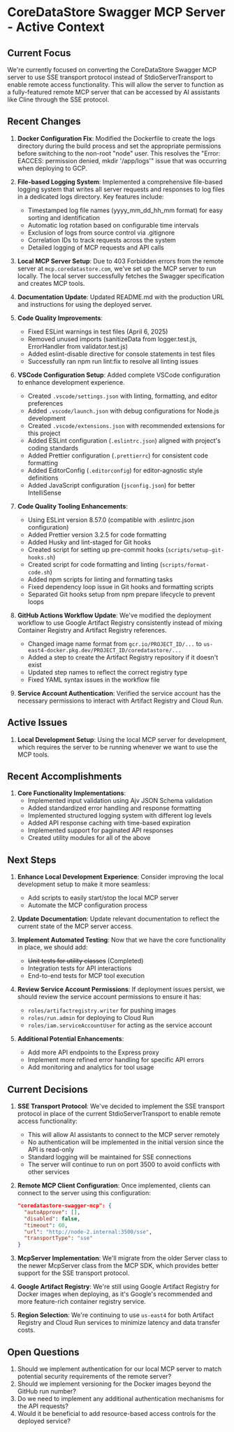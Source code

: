 # CoreDataStore Swagger MCP Server - Active Context

## Current Focus
We're currently focused on converting the CoreDataStore Swagger MCP server to use SSE transport protocol instead of StdioServerTransport to enable remote access functionality. This will allow the server to function as a fully-featured remote MCP server that can be accessed by AI assistants like Cline through the SSE protocol.

## Recent Changes
1. **Docker Configuration Fix**: Modified the Dockerfile to create the logs directory during the build process and set the appropriate permissions before switching to the non-root "node" user. This resolves the "Error: EACCES: permission denied, mkdir '/app/logs'" issue that was occurring when deploying to GCP.

2. **File-based Logging System**: Implemented a comprehensive file-based logging system that writes all server requests and responses to log files in a dedicated logs directory. Key features include:
   - Timestamped log file names (yyyy_mm_dd_hh_mm format) for easy sorting and identification
   - Automatic log rotation based on configurable time intervals
   - Exclusion of logs from source control via .gitignore
   - Correlation IDs to track requests across the system
   - Detailed logging of MCP requests and API calls

3. **Local MCP Server Setup**: Due to 403 Forbidden errors from the remote server at `mcp.coredatastore.com`, we've set up the MCP server to run locally. The local server successfully fetches the Swagger specification and creates MCP tools.

4. **Documentation Update**: Updated README.md with the production URL and instructions for using the deployed server.

5. **Code Quality Improvements**:
   - Fixed ESLint warnings in test files (April 6, 2025)
   - Removed unused imports (sanitizeData from logger.test.js, ErrorHandler from validator.test.js)
   - Added eslint-disable directive for console statements in test files
   - Successfully ran npm run lint:fix to resolve all linting issues

6. **VSCode Configuration Setup**: Added complete VSCode configuration to enhance development experience.
   - Created `.vscode/settings.json` with linting, formatting, and editor preferences
   - Added `.vscode/launch.json` with debug configurations for Node.js development
   - Created `.vscode/extensions.json` with recommended extensions for this project
   - Added ESLint configuration (`.eslintrc.json`) aligned with project's coding standards
   - Added Prettier configuration (`.prettierrc`) for consistent code formatting
   - Added EditorConfig (`.editorconfig`) for editor-agnostic style definitions
   - Added JavaScript configuration (`jsconfig.json`) for better IntelliSense

7. **Code Quality Tooling Enhancements**:
   - Using ESLint version 8.57.0 (compatible with .eslintrc.json configuration)
   - Added Prettier version 3.2.5 for code formatting
   - Added Husky and lint-staged for Git hooks
   - Created script for setting up pre-commit hooks (`scripts/setup-git-hooks.sh`)
   - Created script for code formatting and linting (`scripts/format-code.sh`)
   - Added npm scripts for linting and formatting tasks
   - Fixed dependency loop issue in Git hooks and formatting scripts
   - Separated Git hooks setup from npm prepare lifecycle to prevent loops

8. **GitHub Actions Workflow Update**: We've modified the deployment workflow to use Google Artifact Registry consistently instead of mixing Container Registry and Artifact Registry references.
   - Changed image name format from `gcr.io/PROJECT_ID/...` to `us-east4-docker.pkg.dev/PROJECT_ID/coredatastore/...`
   - Added a step to create the Artifact Registry repository if it doesn't exist
   - Updated step names to reflect the correct registry type
   - Fixed YAML syntax issues in the workflow file

9. **Service Account Authentication**: Verified the service account has the necessary permissions to interact with Artifact Registry and Cloud Run.

## Active Issues

1. **Local Development Setup**: Using the local MCP server for development, which requires the server to be running whenever we want to use the MCP tools.

## Recent Accomplishments

1. **Core Functionality Implementations**:
   - Implemented input validation using Ajv JSON Schema validation
   - Added standardized error handling and response formatting
   - Implemented structured logging system with different log levels
   - Added API response caching with time-based expiration
   - Implemented support for paginated API responses
   - Created utility modules for all of the above

## Next Steps
1. **Enhance Local Development Experience**: Consider improving the local development setup to make it more seamless:
   - Add scripts to easily start/stop the local MCP server
   - Automate the MCP configuration process

2. **Update Documentation**: Update relevant documentation to reflect the current state of the MCP server access.

3. **Implement Automated Testing**: Now that we have the core functionality in place, we should add:
   - ~~Unit tests for utility classes~~ (Completed)
   - Integration tests for API interactions
   - End-to-end tests for MCP tool execution

4. **Review Service Account Permissions**: If deployment issues persist, we should review the service account permissions to ensure it has:
   - `roles/artifactregistry.writer` for pushing images
   - `roles/run.admin` for deploying to Cloud Run
   - `roles/iam.serviceAccountUser` for acting as the service account

5. **Additional Potential Enhancements**:
   - Add more API endpoints to the Express proxy
   - Implement more refined error handling for specific API errors
   - Add monitoring and analytics for tool usage

## Current Decisions
1. **SSE Transport Protocol**: We've decided to implement the SSE transport protocol in place of the current StdioServerTransport to enable remote access functionality:
   - This will allow AI assistants to connect to the MCP server remotely
   - No authentication will be implemented in the initial version since the API is read-only
   - Standard logging will be maintained for SSE connections
   - The server will continue to run on port 3500 to avoid conflicts with other services

2. **Remote MCP Client Configuration**: Once implemented, clients can connect to the server using this configuration:
   ```json
   "coredatastore-swagger-mcp": {
     "autoApprove": [],
     "disabled": false,
     "timeout": 60,
     "url": "http://node-2.internal:3500/sse",
     "transportType": "sse"
   }
   ```

3. **McpServer Implementation**: We'll migrate from the older Server class to the newer McpServer class from the MCP SDK, which provides better support for the SSE transport protocol.

4. **Google Artifact Registry**: We're still using Google Artifact Registry for Docker images when deploying, as it's Google's recommended and more feature-rich container registry service.

5. **Region Selection**: We're continuing to use `us-east4` for both Artifact Registry and Cloud Run services to minimize latency and data transfer costs.

## Open Questions
1. Should we implement authentication for our local MCP server to match potential security requirements of the remote server?
2. Should we implement versioning for the Docker images beyond the GitHub run number?
3. Do we need to implement any additional authentication mechanisms for the API requests?
4. Would it be beneficial to add resource-based access controls for the deployed service?
